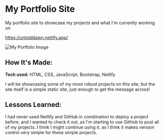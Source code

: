 # My Portfolio Site
My portfolio site to showcase my projects and what I'm currently working on

https://untolddawn.netlify.app/

![My Portfolio Image](https://i.ibb.co/sKwpCq8/Portfolio2.png)

## How It's Made:

**Tech used:** HTML, CSS, JavaScript, Bootstrap, Netlify

I will be showcasing some of my more robust projects on this site, but the site itself is a simple static site, just enough to get the message across!

## Lessons Learned:

I had never used Netlify and GitHub in combination to deploy a project before, and I wanted to check it out, as I'm starting to use GitHub to post all of my projects. I think I might continue using it, as I think it makes version control very simple for these simple projects.


